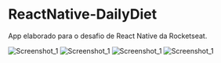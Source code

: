 # ReactNative-DailyDiet
App elaborado para o desafio de React Native da Rocketseat.

![Screenshot_1](https://github.com/alandlan/ReactNative-DailyDiet/blob/b87f1099e524d4b58b914fd7a5ed3d50f31d39e1/images/home.png)
![Screenshot_1](https://github.com/alandlan/ReactNative-DailyDiet/blob/b87f1099e524d4b58b914fd7a5ed3d50f31d39e1/images/statistcs.png)
![Screenshot_1](https://github.com/alandlan/ReactNative-DailyDiet/blob/b87f1099e524d4b58b914fd7a5ed3d50f31d39e1/images/create.png)
![Screenshot_1](https://github.com/alandlan/ReactNative-DailyDiet/blob/b87f1099e524d4b58b914fd7a5ed3d50f31d39e1/images/details.png)
